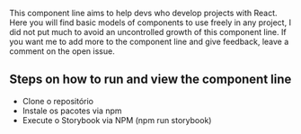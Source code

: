 This component line aims to help devs who develop projects with React. Here you will find basic models of components to use freely in any project, I did not put much to avoid an uncontrolled growth of this component line. If you want me to add more to the component line and give feedback, leave a comment on the open issue.

## Steps on how to run and view the component line

- Clone o repositório
- Instale os pacotes via npm 
- Execute o Storybook via NPM (npm run storybook)
